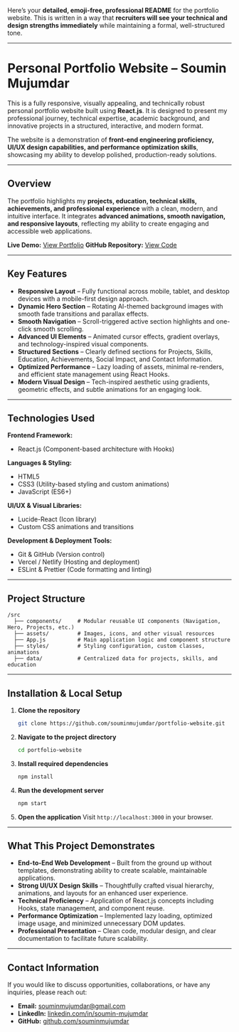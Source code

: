 Here’s your **detailed, emoji-free, professional README** for the portfolio website.
This is written in a way that **recruiters will see your technical and design strengths immediately** while maintaining a formal, well-structured tone.

---

# Personal Portfolio Website – Soumin Mujumdar

This is a fully responsive, visually appealing, and technically robust personal portfolio website built using **React.js**.
It is designed to present my professional journey, technical expertise, academic background, and innovative projects in a structured, interactive, and modern format.

The website is a demonstration of **front-end engineering proficiency, UI/UX design capabilities, and performance optimization skills**, showcasing my ability to develop polished, production-ready solutions.

---

## Overview

The portfolio highlights my **projects, education, technical skills, achievements, and professional experience** with a clean, modern, and intuitive interface.
It integrates **advanced animations, smooth navigation, and responsive layouts**, reflecting my ability to create engaging and accessible web applications.

**Live Demo:** [View Portfolio](https://your-live-site-link.com)
**GitHub Repository:** [View Code](https://github.com/souminmujumdar)

---

## Key Features

* **Responsive Layout** – Fully functional across mobile, tablet, and desktop devices with a mobile-first design approach.
* **Dynamic Hero Section** – Rotating AI-themed background images with smooth fade transitions and parallax effects.
* **Smooth Navigation** – Scroll-triggered active section highlights and one-click smooth scrolling.
* **Advanced UI Elements** – Animated cursor effects, gradient overlays, and technology-inspired visual components.
* **Structured Sections** – Clearly defined sections for Projects, Skills, Education, Achievements, Social Impact, and Contact Information.
* **Optimized Performance** – Lazy loading of assets, minimal re-renders, and efficient state management using React Hooks.
* **Modern Visual Design** – Tech-inspired aesthetic using gradients, geometric effects, and subtle animations for an engaging look.

---

## Technologies Used

**Frontend Framework:**

* React.js (Component-based architecture with Hooks)

**Languages & Styling:**

* HTML5
* CSS3 (Utility-based styling and custom animations)
* JavaScript (ES6+)

**UI/UX & Visual Libraries:**

* Lucide-React (Icon library)
* Custom CSS animations and transitions

**Development & Deployment Tools:**

* Git & GitHub (Version control)
* Vercel / Netlify (Hosting and deployment)
* ESLint & Prettier (Code formatting and linting)

---

## Project Structure

```
/src
  ├── components/     # Modular reusable UI components (Navigation, Hero, Projects, etc.)
  ├── assets/         # Images, icons, and other visual resources
  ├── App.js          # Main application logic and component structure
  ├── styles/         # Styling configuration, custom classes, animations
  ├── data/           # Centralized data for projects, skills, and education
```

---

## Installation & Local Setup

1. **Clone the repository**

   ```bash
   git clone https://github.com/souminmujumdar/portfolio-website.git
   ```
2. **Navigate to the project directory**

   ```bash
   cd portfolio-website
   ```
3. **Install required dependencies**

   ```bash
   npm install
   ```
4. **Run the development server**

   ```bash
   npm start
   ```
5. **Open the application**
   Visit `http://localhost:3000` in your browser.

---

## What This Project Demonstrates

* **End-to-End Web Development** – Built from the ground up without templates, demonstrating ability to create scalable, maintainable applications.
* **Strong UI/UX Design Skills** – Thoughtfully crafted visual hierarchy, animations, and layouts for an enhanced user experience.
* **Technical Proficiency** – Application of React.js concepts including Hooks, state management, and component reuse.
* **Performance Optimization** – Implemented lazy loading, optimized image usage, and minimized unnecessary DOM updates.
* **Professional Presentation** – Clean code, modular design, and clear documentation to facilitate future scalability.

---

## Contact Information

If you would like to discuss opportunities, collaborations, or have any inquiries, please reach out:

* **Email:** [souminmujumdar@gmail.com](mailto:souminmujumdar@gmail.com)
* **LinkedIn:** [linkedin.com/in/soumin-mujumdar](https://linkedin.com/in/soumin-mujumdar-a3b4aa351)
* **GitHub:** [github.com/souminmujumdar](https://github.com/souminmujumdar)




